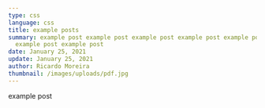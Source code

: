 ```yaml
---
type: css
language: css
title: example posts
summary: example post example post example post example post example post
  example post example post
date: January 25, 2021
update: January 25, 2021
author: Ricardo Moreira
thumbnail: /images/uploads/pdf.jpg
---
```

example post